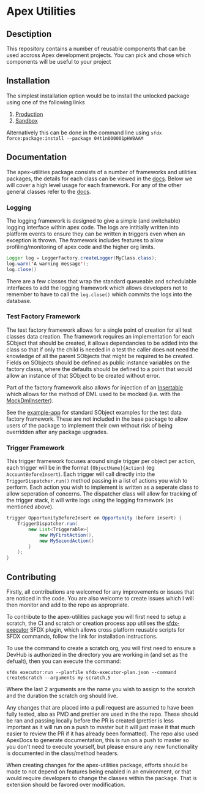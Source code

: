 # Apex Utilities

## Desctiption

This repository contains a number of reusable components that can be used accross Apex development projects. You can pick and chose which components will be useful to your project

## Installation

The simplest installation option would be to install the unlocked package using one of the following links

1. [Production](https://login.salesforce.com/packaging/installPackage.apexp?p0=04t1n000001pHW8AAM)
2. [Sandbox](https://test.salesforce.com/packaging/installPackage.apexp?p0=04t1n000001pHW8AAM)

Alternatively this can be done in the command line using `sfdx force:package:install --package 04t1n000001pHW8AAM`

## Documentation

<!-- Need to look at the docs, they merge all lines into 1 which makes it difficult in examples -->
The apex-utilities package consists of a number of frameworks and utilities packages, the details for each class can be viewed in the [docs](/docs/index.md). Below we will cover a high level usage for each framework. For any of the other general classes refer to the [docs](/docs/index.md).

### Logging
The logging framework is designed to give a simple (and switchable) logging interface within apex code. The logs are intitially written into platform events to ensure they can be written in triggers even when an exception is thrown. The framework includes features to allow profiling/monitoring of apex code and the higher org limits.
```java
Logger log = LoggerFactory.createLogger(MyClass.class);
log.warn('A warning message');
log.close()
```
There are a few classes that wrap the standard queueable and schedulable interfaces to add the logging framework which allows developers not to remember to have to call the `log.close()` which commits the logs into the database.
### Test Factory Framework
The test factory framework allows for a single point of creation for all test classes data creation. The framework requires an implementation for each SObject that should be created, it allows dependancies to be added into the class so that if only the child is needed in a test the caller does not need the knowledge of all the parent SObjects that might be required to be created. Fields on SObjects should be defined as public instance variables on the factory classs, where the defaults should be defined to a point that would allow an instance of that SObject to be created without error.

Part of the factory framework also allows for injection of an [Insertable](/force-app/tests/test-factories/classes/Insertable.cls) which allows for the method of DML used to be mocked (i.e. with the [MockDmlInserter](/force-app/tests/utilities/dml-mock/classes/MockDmlInserter.cls)).

See the [example-app](/example-app) for standard SObject examples for the test data factory framework. These are not included in the base package to allow users of the package to implement their own without risk of being overridden after any package upgrades.

### Trigger Framework
This trigger framework focuses around single trigger per object per action, each trigger will be in the format `{ObjectName}{Action}` (eg `AccountBeforeInsert`). Each trigger will call directly into the `TriggerDispatcher.run()` method passing in a list of actions you wish to perform. Each action you wish to implement is written as a seperate class to allow seperation of concerns. The dispatcher class will allow for tracking of the trigger stack, it will write logs using the logging framework (as mentioned above).

```java
trigger OpportunityBeforeInsert on Opportunity (before insert) {
    TriggerDispatcher.run(
        new List<Triggerable>{
            new MyFirstAction(),
            new MySecondAction()
        }
    );
}
```

## Contributing
Firstly, all contributions are welcomed for any improvements or issues that are noticed in the code. You are also welcome to create issues which I will then monitor and add to the repo as appropriate.

To contribute to the apex-utilities package you will first need to setup a scratch, the CI and scratch or creation process app utilises the [sfdx-executor](https://github.com/gavinhughpalmer/sfdx-executor) SFDX plugin, which allows cross platform reusable scripts for SFDX commands, follow the link for installation instructions.

To use the command to create a scratch org, you will first need to ensure a DevHub is authorized in the directory you are working in (and set as the defualt), then you can execute the command:

```sh-session
sfdx executor:run --planfile sfdx-executor-plan.json --command createScratch --arguments my-scratch,5
```

Where the last 2 arguments are the name you wish to assign to the scratch and the duration the scratch org should live.

Any changes that are placed into a pull request are assumed to have been fully tested, also as PMD and prettier are used in the the repo. These should be ran and passing locally before the PR is created (prettier is less important as it will run on a push to master but it will just make it that much easier to review the PR if it has already been formatted). The repo also used ApexDocs to generate documentation, this is run on a push to master so you don't need to execute yourself, but please ensure any new functionality is documented in the class/method headers.

When creating changes for the apex-utilities package, efforts should be made to not depend on features being enabled in an environment, or that would require developers to change the classes within the package. That is extension should be favored over modification.
